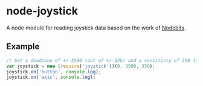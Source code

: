 # node-joystick

A node module for reading joystick data based on the work of [Nodebits](http://nodebits.org/linux-joystick).

## Example

```javascript
// Set a deadzone of +/-3500 (out of +/-32k) and a sensitivty of 350 to reduce signal noise in joystick axis
var joystick = new (require('joystick'))(0, 3500, 350);
joystick.on('button', console.log);
joystick.on('axis', console.log);
```